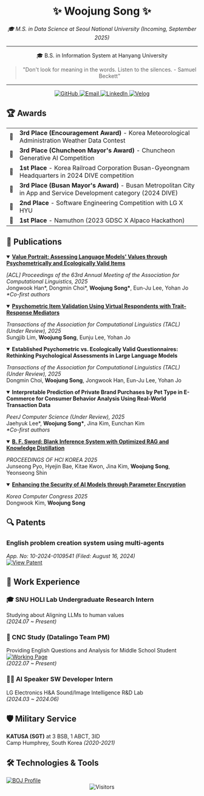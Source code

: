 <div align="center">
  
  # ✨ Woojung Song ✨
  
*🎓 M.S. in Data Science at Seoul National University (Incoming, September 2025)*  <hr>

🎓 B.S. in Information System at Hanyang University 

  <blockquote>
    "Don't look for meaning in the words. Listen to the silences. - Samuel Beckett"
  </blockquote>
  <hr>
  <div>
    <a href="https://github.com/opusdeisong" target="_blank">
      <img alt="GitHub" src="https://img.shields.io/badge/GitHub-100000?style=for-the-badge&logo=github&logoColor=white" />
    </a>
    <a href="mailto:opusdeisong@gmail.com" target="_blank">
      <img alt="Email" src="https://img.shields.io/badge/Email-D14836?style=for-the-badge&logo=gmail&logoColor=white" />
    </a>
    <a href="https://www.linkedin.com/in/opusdeisong/" target="_blank">
      <img alt="LinkedIn" src="https://img.shields.io/badge/LinkedIn-0077B5?style=for-the-badge&logo=linkedin&logoColor=white" />
    </a>
    <a href="https://velog.io/@qui_procedit" target="_blank">
      <img alt="Velog" src="https://img.shields.io/badge/Velog-20C997?style=for-the-badge&logo=velog&logoColor=white" />
    </a>
  </div>
</div>
  
## 🏆 Awards

<table>
 <tr>
   <td align="center">🥉</td>
   <td><strong>3rd Place (Encouragement Award)</strong> - Korea Meteorological Administration Weather Data Contest</td>
 </tr>
 <tr>
   <td align="center">🥉</td>
   <td><strong>3rd Place (Chuncheon Mayor's Award)</strong> - Chuncheon Generative AI Competition</td>
 </tr>
 <tr>
   <td align="center">🥇</td>
   <td><strong>1st Place</strong> - Korea Railroad Corporation Busan-Gyeongnam Headquarters in 2024 DIVE competition</td>
 </tr>
 <tr>
   <td align="center">🥉</td>
   <td><strong>3rd Place (Busan Mayor's Award)</strong> - Busan Metropolitan City in App and Service Development category (2024 DIVE)</td>
 </tr>
 <tr>
   <td align="center">🥈</td>
   <td><strong>2nd Place</strong> - Software Engineering Competition with LG X HYU</td>
 </tr>
 <tr>
   <td align="center">🥇</td>
   <td><strong>1st Place</strong> - Namuthon (2023 GDSC X Alpaco Hackathon)</td>
 </tr>
</table>

## 📄 Publications

<details open>
  <summary><strong><a href="https://aclanthology.org/2025.acl-long.838/">Value Portrait: Assessing Language Models' Values through Psychometrically and Ecologically Valid Items</a></strong></summary>
  <p>
    <em>[ACL] Proceedings of the 63rd Annual Meeting of the Association for Computational Linguistics, 2025</em><br>
    Jongwook Han*, Dongmin Choi*, <strong>Woojung Song*</strong>, Eun-Ju Lee, Yohan Jo<br>
    <em>*Co-first authors</em>
  </p>
</details>

<details open>
  <summary><strong><a href = "https://arxiv.org/abs/2507.05890">Psychometric Item Validation Using Virtual Respondents with Trait-Response Mediators</a></strong></summary>
  <p>
    <em>Transactions of the Association for Computational Linguistics (TACL) (Under Review), 2025</em><br>
    Sungjib Lim, <strong>Woojung Song</strong>, Eunju Lee, Yohan Jo
  </p>
</details>

<details open>
  <summary><strong>Established Psychometric vs. Ecologically Valid Questionnaires: Rethinking Psychological Assessments in Large Language Models</strong></summary>
  <p>
    <em>Transactions of the Association for Computational Linguistics (TACL) (Under Review), 2025</em><br>
    Dongmin Choi, <strong>Woojung Song</strong>, Jongwook Han, Eun-Ju Lee, Yohan Jo<br>
  </p>
</details>

<details open>
  <summary><strong>Interpretable Prediction of Private Brand Purchases by Pet Type in E-Commerce for Consumer Behavior Analysis Using Real-World Transaction Data</strong></summary>
  <p>
    <em>PeerJ Computer Science (Under Review), 2025</em><br>
   Jaehyuk Lee*, <strong>Woojung Song*</strong>, Jina Kim, Eunchan Kim<br>
    <em>*Co-first authors</em>
  </p>
</details>

<details open>
  <summary><strong><a href="https://www.dbpia.co.kr/pdf/pdfView.do?nodeId=NODE12131510&googleIPSandBox=false&mark=0&minRead=10&ipRange=false&b2cLoginYN=false&icstClss=010000&isPDFSizeAllowed=true&accessgl=Y&language=ko_KR&hasTopBanner=true">B. F. Sword: Blank Inference System with Optimized RAG and Knowledge Distillation</a></strong></summary>
  <p>
    <em>PROCEEDINGS OF HCI KOREA 2025</em><br>
    Junseong Pyo, Hyejin Bae, Kitae Kwon, Jina Kim, <strong>Woojung Song</strong>, Yeonseong Shin
  </p>
</details>

<details open>
  <summary><strong><a href="https://www.dbpia.co.kr/pdf/pdfView.do?nodeId=NODE12318872">Enhancing the Security of AI Models through Parameter Encryption</a></strong></summary>
  <p>
    <em>Korea Computer Congress 2025</em><br>
    Dongwook Kim, <strong>Woojung Song</strong>
  </p>
</details>

## 🔍 Patents

<div>
  <h3>English problem creation system using multi-agents</h3>
  <p>
    <em>App. No: 10-2024-0109541 (Filed: August 16, 2024)</em><br>
    <a href="https://drive.google.com/file/d/1w7xtQ66pYHyL0JH7QnKij2dlh1I9ydmo/view" target="_blank">
      <img src="https://img.shields.io/badge/View_Patent-4285F4?style=flat-square&logo=googledrive&logoColor=white" alt="View Patent">
    </a>
  </p>
</div>

## 💼 Work Experience

<div>
  <h3>🎓 SNU HOLI Lab Undergraduate Research Intern</h3>
  <p>
    Studying about Aligning LLMs to human values<br>
    <em>(2024.07 ~ Present)</em>
  </p>
</div>

<div>
  <h3>🤝 CNC Study (Datalingo Team PM)</h3>
  <p>
    Providing English Questions and Analysis for Middle School Student<br>
    <a href="https://www.cncscore.com/" target="_blank">
      <img src="https://img.shields.io/badge/Working_Page-4285F4?style=flat-square&logo=googlechrome&logoColor=white" alt="Working Page">
    </a><br>
    <em>(2022.07 ~ Present)</em>
  </p>
</div>

<div>
  <h3>👨‍💻 AI Speaker SW Developer Intern</h3>
  <p>
    LG Electronics H&A Sound/Image Intelligence R&D Lab<br>
    <em>(2024.03 ~ 2024.06)</em>
  </p>
</div>

## 🛡️ Military Service

<div>
  <p>
    <strong>KATUSA (SGT)</strong> at 3 BSB, 1 ABCT, 3ID<br>
    Camp Humphrey, South Korea <em>(2020-2021)</em>
  </p>
</div>

## 🛠️ Technologies & Tools

  <a href="http://mazassumnida.wtf/api/v2/generate_badge?boj=opusdeisong">
    <img src="http://mazassumnida.wtf/api/v2/generate_badge?boj=opusdeisong" alt="BOJ Profile">
</a>
<br>
<div align="center">
  <img src="https://komarev.com/ghpvc/?username=opusdeisong&color=blue&style=flat-square" alt="Visitors">
</div>
